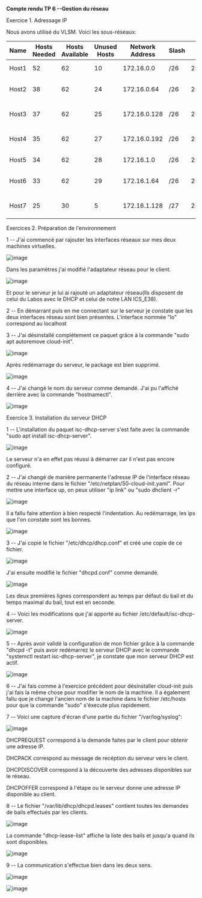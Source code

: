 **Compte rendu TP 6 --Gestion du réseau**

Exercice 1. Adressage IP

Nous avons utilisé du VLSM. Voici les sous-réseaux:

| Name  | Hosts Needed | Hosts Available | Unused Hosts | Network Address | Slash | Mask            | Usable Range                | Broadcast    |
|-------|--------------|-----------------|--------------|-----------------|-------|-----------------|-----------------------------|--------------|
| Host1 | 52           | 62              | 10           | 172.16.0.0      | /26   | 255.255.255.192 | 172.16.0.1 - 172.16.0.62    | 172.16.0.63  |
| Host2 | 38           | 62              | 24           | 172.16.0.64     | /26   | 255.255.255.192 | 172.16.0.65 - 172.16.0.126  | 172.16.0.127 |
| Host3 | 37           | 62              | 25           | 172.16.0.128    | /26   | 255.255.255.192 | 172.16.0.129 - 172.16.0.190 | 172.16.0.191 |
| Host4 | 35           | 62              | 27           | 172.16.0.192    | /26   | 255.255.255.192 | 172.16.0.193 - 172.16.0.254 | 172.16.0.255 |
| Host5 | 34           | 62              | 28           | 172.16.1.0      | /26   | 255.255.255.192 | 172.16.1.1 - 172.16.1.62    | 172.16.1.63  |
| Host6 | 33           | 62              | 29           | 172.16.1.64     | /26   | 255.255.255.192 | 172.16.1.65 - 172.16.1.126  | 172.16.1.127 |
| Host7 | 25           | 30              | 5            | 172.16.1.128    | /27   | 255.255.255.224 | 172.16.1.129 - 172.16.1.158 | 172.16.1.159 |

Exercices 2. Préparation de l'environnement

1 -- J'ai commencé par rajouter les interfaces réseaux sur mes deux machines virtuelles.

![image](https://user-images.githubusercontent.com/104362418/193020186-2ff38e05-2418-4f5a-a247-b033b57f8365.png)

Dans les paramètres j'ai modifié l'adaptateur réseau pour le client.

![image](https://user-images.githubusercontent.com/104362418/193020402-b448c377-5128-43c2-96e0-c86ba6b75c90.png)

Et pour le serveur je lui ai rajouté un adaptateur réseau(Ils disposent de celui du Labos avec le DHCP et celui de notre LAN ICS_E38).

2 -- En démarrant puis en me connectant sur le serveur je constate que les deux interfaces réseau sont bien présentes. L'interface nommée "lo" correspond au localhost

3 -- J'ai désinstallé complétement ce paquet grâce à la commande "sudo apt autoremove cloud-init".

![image](https://user-images.githubusercontent.com/104362418/193023039-5aa6ff6b-e36e-44f9-a152-c3fbcc75d686.png)

Après redémarrage du serveur, le package est bien supprimé.

![image](https://user-images.githubusercontent.com/104362418/193023517-c8f61023-d01a-447e-8b7d-eb3d93e6a6b8.png)

4 -- J'ai changé le nom du serveur comme demandé. J'ai pu l'affiché derrière avec la commande "hostnamectl".

![image](https://user-images.githubusercontent.com/104362418/193024741-f89aa36d-91f4-4877-adcf-88bff329097f.png)

Exercice 3. Installation du serveur DHCP

1 -- L'installation du paquet isc-dhcp-server s'est faite avec la commande "sudo apt install isc-dhcp-server".

![image](https://user-images.githubusercontent.com/104362418/193025455-8ed6803b-e520-4742-8008-4749b77214dd.png)

Le serveur n'a en effet pas réussi à démarrer car il n'est pas encore configuré.

2 -- J'ai changé de manière permanente l'adresse IP de l'interface réseau du réseau interne dans le fichier "/etc/netplan/50-cloud-init.yaml". Pour mettre une interface up, on peux utiliser "ip link" ou "sudo dhclient -r"

![image](https://user-images.githubusercontent.com/104362418/193031621-2ece2596-3f61-44ac-8b8e-ec16e7753426.png)

Il a fallu faire attention à bien respecté l'indentation.
Au redémarrage, les ips que l'on constate sont les bonnes.

![image](https://user-images.githubusercontent.com/104362418/193032096-af4a4f74-4d31-4b67-bc8f-3fd613992e87.png)

3 -- J'ai copié le fichier "/etc/dhcp/dhcp.conf" et créé une copie de ce fichier. 

![image](https://user-images.githubusercontent.com/104362418/193033555-4dd9897f-dc31-4a22-949d-c7c933a314ec.png)

J'ai ensuite modifié le fichier "dhcpd.conf" comme demandé.

![image](https://user-images.githubusercontent.com/104362418/193036271-9deb267c-fc09-4faa-b493-b4eafd4364e8.png)

Les deux premières lignes correspondent au temps par défaut du bail et du temps maximal du bail, tout est en seconde.

4 -- Voici les modifications que j'ai apporté au fichier /etc/default/isc-dhcp-server.

![image](https://user-images.githubusercontent.com/104362418/193037699-38f50db8-a7bd-4e8e-84f6-2b58dbdc3229.png)

5 -- Après avoir validé la configuration de mon fichier grâce à la commande "dhcpd -t" puis avoir redémarrez le serveur DHCP avec le commande "systemctl restart isc-dhcp-server", je constate que mon serveur DHCP est actif.

![image](https://user-images.githubusercontent.com/104362418/193038165-93c41908-c621-4c88-b887-a64acbee3573.png)

6 -- J'ai fais comme à l'exercice précédent pour désinstaller cloud-init puis j'ai fais la même chose pour modifier le nom de la machine. Il a également fallu que je change l'ancien nom de la machine dans le fichier /etc/hosts pour que la commande "sudo" s'éxecute plus rapidement.

7 -- Voici une capture d'écran d'une partie du fichier "/var/log/syslog":

![image](https://user-images.githubusercontent.com/104362418/193048080-8cd2fea2-15d9-4d15-8d67-b82dcf32841c.png)

DHCPREQUEST correspond à la demande faites par le client pour obtenir une adresse IP.

DHCPACK correspond au message de recéption du serveur vers le client.

DHCPDISCOVER correspond à la découverte des adresses disponibles sur le réseau.

DHCPOFFER correspond à l'étape ou le serveur donne une adresse IP disponible au client.

8 -- Le fichier "/var/lib/dhcp/dhcpd.leases" contient toutes les demandes de bails effectués par les clients.

![image](https://user-images.githubusercontent.com/104362418/193049826-4ddf59c7-608c-436b-b4d5-96a88fc2de91.png)

La commande "dhcp-lease-list" affiche la liste des bails et jusqu'a quand ils sont disponibles.

![image](https://user-images.githubusercontent.com/104362418/193050255-99576b00-3e51-442d-b479-86be3b3d3b0e.png)

9 -- La communication s'effectue bien dans les deux sens.

![image](https://user-images.githubusercontent.com/104362418/193050485-63cef397-c93d-4b5d-8602-2c8eadb5ca7b.png)

![image](https://user-images.githubusercontent.com/104362418/193050619-262ac29f-ad01-44e0-972b-0079039a47c7.png)

